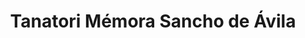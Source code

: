 ---
title: "Tanatori Mémora Sancho de Ávila"
url: /barcelona/tanatori-memora-sancho-de-avila/
shop: directores de funerarias
---